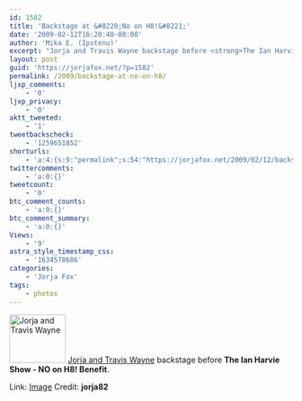 ```yaml
---
id: 1582
title: 'Backstage at &#8220;No on H8!&#8221;'
date: '2009-02-12T16:20:40-08:00'
author: 'Mika E. (Ipstenu)'
excerpt: "Jorja and Travis Wayne backstage before <strong>The Ian Harvie Show - NO on H8! Benefit</strong>. \n\nLink: <a href=\"http://i90.photobucket.com/albums/k246/gitusa/JorjaFoxTravisWayneCountryMusicHear.jpg\">Image</a>\nCredit: <strong>jorja82</strong>"
layout: post
guid: 'https://jorjafox.net/?p=1582'
permalink: /2009/backstage-at-no-on-h8/
ljxp_comments:
    - '0'
ljxp_privacy:
    - '0'
aktt_tweeted:
    - '1'
tweetbackscheck:
    - '1259651852'
shorturls:
    - 'a:4:{s:9:"permalink";s:54:"https://jorjafox.net/2009/02/12/backstage-at-no-on-h8/";s:7:"tinyurl";s:25:"http://tinyurl.com/dcdbv4";s:4:"isgd";s:18:"http://is.gd/5406P";s:5:"bitly";s:20:"http://bit.ly/5WHujG";}'
twittercomments:
    - 'a:0:{}'
tweetcount:
    - '0'
btc_comment_counts:
    - 'a:0:{}'
btc_comment_summary:
    - 'a:0:{}'
Views:
    - '9'
astra_style_timestamp_css:
    - '1634578686'
categories:
    - 'Jorja Fox'
tags:
    - photos
---
```


<a href="http://i90.photobucket.com/albums/k246/gitusa/JorjaFoxTravisWayneCountryMusicHear.jpg"><img src="//static.jorjafox.net/wordpress/2009/02/noonh8-04-100x86.jpg" alt="Jorja and Travis Wayne" title="Jorja and Travis Wayne" width="100" height="86" class="alignleft size-thumbnail wp-image-1583" /></a> <a href="http://i90.photobucket.com/albums/k246/gitusa/JorjaFoxTravisWayneCountryMusicHear.jpg">Jorja and Travis Wayne</a> backstage before <strong>The Ian Harvie Show - NO on H8! Benefit</strong>. 

Link: <a href="http://i90.photobucket.com/albums/k246/gitusa/JorjaFoxTravisWayneCountryMusicHear.jpg">Image</a>
Credit: <strong>jorja82</strong>
